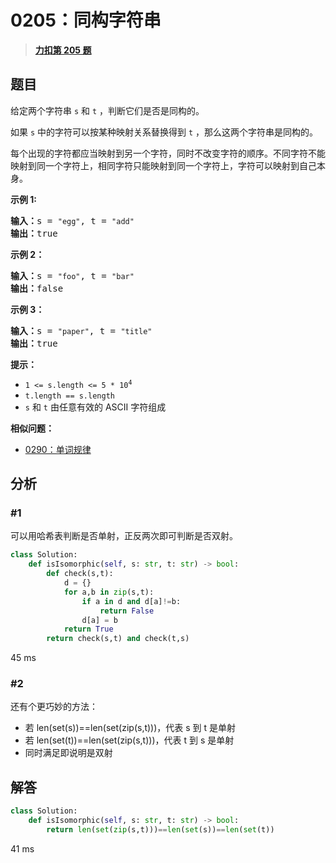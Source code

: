 # 0205：同构字符串


> <u>**[力扣第 205 题](https://leetcode.cn/problems/isomorphic-strings/)**</u>

## 题目

<p>给定两个字符串 <code>s</code> 和 <code>t</code> ，判断它们是否是同构的。</p>

<p>如果 <code>s</code> 中的字符可以按某种映射关系替换得到 <code>t</code> ，那么这两个字符串是同构的。</p>

<p>每个出现的字符都应当映射到另一个字符，同时不改变字符的顺序。不同字符不能映射到同一个字符上，相同字符只能映射到同一个字符上，字符可以映射到自己本身。</p>



<p><strong>示例 1:</strong></p>

<pre>
<strong>输入：</strong>s = <code>"egg"</code>, t = <code>"add"</code>
<strong>输出：</strong>true
</pre>

<p><strong>示例 2：</strong></p>

<pre>
<strong>输入：</strong>s = <code>"foo"</code>, t = <code>"bar"</code>
<strong>输出：</strong>false</pre>

<p><strong>示例 3：</strong></p>

<pre>
<strong>输入：</strong>s = <code>"paper"</code>, t = <code>"title"</code>
<strong>输出：</strong>true</pre>



<p><strong>提示：</strong></p>

<p><meta charset="UTF-8" /></p>

<ul>
<li><code>1 &lt;= s.length &lt;= 5 * 10<sup>4</sup></code></li>
<li><code>t.length == s.length</code></li>
<li><code>s</code> 和 <code>t</code> 由任意有效的 ASCII 字符组成</li>
</ul>


**相似问题：**
- [0290：单词规律](/leetcode/0290)


## 分析

### #1

可以用哈希表判断是否单射，正反两次即可判断是否双射。

```python
class Solution:
    def isIsomorphic(self, s: str, t: str) -> bool:
        def check(s,t):
            d = {}
            for a,b in zip(s,t):
                if a in d and d[a]!=b:
                    return False
                d[a] = b
            return True
        return check(s,t) and check(t,s)
```
45 ms

### #2

还有个更巧妙的方法：
- 若 len(set(s))==len(set(zip(s,t)))，代表 s 到 t 是单射
- 若 len(set(t))==len(set(zip(s,t)))，代表 t 到 s 是单射
- 同时满足即说明是双射

## 解答

```python
class Solution:
    def isIsomorphic(self, s: str, t: str) -> bool:
        return len(set(zip(s,t)))==len(set(s))==len(set(t))
```
41 ms


